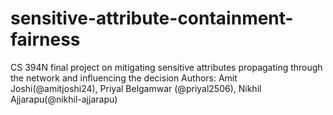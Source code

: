 # sensitive-attribute-containment-fairness
CS 394N final project on mitigating sensitive attributes propagating through the network and influencing the decision
Authors: Amit Joshi(@amitjoshi24), Priyal Belgamwar (@priyal2506), Nikhil Ajjarapu(@nikhil-ajjarapu)

